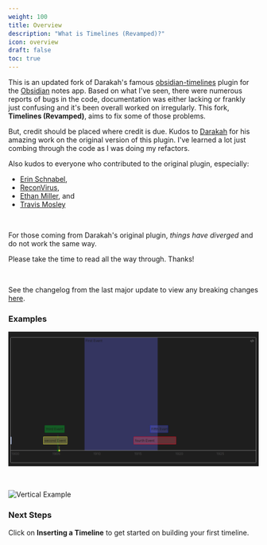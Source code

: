 ```yaml
---
weight: 100
title: Overview
description: "What is Timelines (Revamped)?"
icon: overview
draft: false
toc: true
---
```


This is an updated fork of Darakah's famous [obsidian-timelines](https://www.github.com/Darakah/obsidian-timelines) plugin for the [Obsidian](https://www.obsidian.md) notes app. Based on what I've seen, there were numerous reports of bugs in the code, documentation was either lacking or frankly just confusing and it's been overall worked on irregularly. This fork, **Timelines (Revamped)**, aims to fix some of those problems.

But, credit should be placed where credit is due. Kudos to [Darakah](https://github.com/Darakah) for his amazing work on the original version of this plugin. I've learned a lot just combing through the code as I was doing my refactors.

Also kudos to everyone who contributed to the original plugin, especially:
- [Erin Schnabel](https://github.com/ebullient),
- [ReconVirus](https://github.com/ReconVirus),
- [Ethan Miller](https://github.com/ethanimproving), and
- [Travis Mosley](https://github.com/tlm2021)

<br>

For those coming from Darakah's original plugin, *things have diverged* and do not work the same way.

Please take the time to read all the way through. Thanks!

<br>

See the changelog from the last major update to view any breaking changes [here](https://github.com/seanlowe/obsidian-timelines/blob/main/changelog.md#v200).

### Examples

![Horizontal Example](/images/horizontal_example.png)

<br>

![Vertical Example](/images/vertical-time-spans.png)

### Next Steps

Click on **Inserting a Timeline** to get started on building your first timeline.
